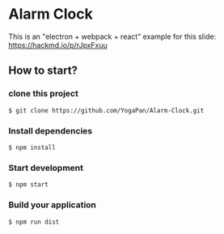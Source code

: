 # Alarm Clock

This is an "electron + webpack + react" example for this slide:
https://hackmd.io/p/rJpxFxuu

## How to start?

### clone this project
```shell
$ git clone https://github.com/YogaPan/Alarm-Clock.git
```

### Install dependencies
```shell
$ npm install
```

### Start development
```shell
$ npm start
```

### Build your application
```shell
$ npm run dist
```
